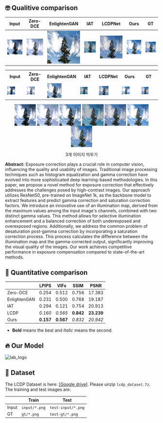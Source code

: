 ## 🤓 Qualitive comparison
Input|Zero-DCE|EnlightenGAN|IAT|LCDPNet|**Ours**|GT|
---|---|---|---|---|---|---|
![lab_logo](./outputs/107_input.png) | ![lab_logo](./outputs/107_zero.png) | ![lab_logo](./outputs/107_engan.png) | ![lab_logo](./outputs/107_iat.png) | ![lab_logo](./outputs/107_lcdp.png) | ![lab_logo](./outputs/107_ours.png) | ![lab_logo](./outputs/107_gt.png)

<table>
  <tr>
    <th style="width: 14%;">Input</th>
    <th style="width: 14%;">Zero-DCE</th>
    <th style="width: 14%;">EnlightenGAN</th>
    <th style="width: 14%;">IAT</th>
    <th style="width: 14%;">LCDPNet</th>
    <th style="width: 14%;"><b>Ours</b></th>
    <th style="width: 14%;">GT</th>
    
  </tr>
  <tr>
    <td><img src="./outputs/107_input.png" width="50%"></td>
    <td><img src="./outputs/107_zero.png" width="50%"></td>
    <td><img src="./outputs/107_engan.png" width="50%"></td>
    <td><img src="./outputs/107_iat.png" width="50%"></td>
    <td><img src="./outputs/107_lcdp.png" width="50%"></td>
    <td><img src="./outputs/107_ours.png" width="50%"></td>
    <td><img src="./outputs/107_gt.png" width="50%"></td>
  </tr>
</table>
<p align="center">
  <img src="./outputs/107_input.png" align="center" width="14%">  
  <img src="./outputs/107_zero.png" align="center" width="14%">  
  <img src="./outputs/107_engan.png" align="center" width="14%">  
  <img src="./outputs/107_iat.png" align="center" width="14%">
  <img src="./outputs/107_lcdp.png" align="center" width="14%">
  <img src="./outputs/107_ours.png" align="center" width="14%">
  <img src="./outputs/107_gt.png" align="center" width="14%">
  <figcaption align="center">3개 이미지 띄우기
  </figcaption>
</p>


**Abstract:** 
Exposure correction plays a crucial role in computer vision, influencing the quality and usability of images. Traditional image processing techniques such as histogram equalization and gamma correction have evolved into more sophisticated deep learning-based methodologies. In this paper, we propose a novel method for exposure correction that effectively addresses the challenges posed by high-contrast images. Our approach utilizes ResNet50, pre-trained on ImageNet 1k, as the backbone model to extract features and predict gamma correction and saturation correction factors. We introduce an innovative use of an illumination map, derived from the maximum values among the input image's channels, combined with two distinct gamma values. This method allows for selective illumination enhancement and a balanced correction of both underexposed and overexposed regions. Additionally, we address the common problem of desaturation post-gamma correction by incorporating a saturation correction process. This process calculates the difference between the illumination map and the gamma-corrected output, significantly improving the visual quality of the images. Our work achieves competitive performance in exposure compensation compared to state-of-the-art methods.

## 📐 Quantitative comparison

|               | LPIPS   | VIFs    | SSIM    | PSNR     |
| ------------- | ------- | ------- | ------- | -------- |
| Zero-DCE      | 0.254   | 0.512   | 0.756   | 17.383   |
| EnlightenGAN  | 0.231   | 0.500   | 0.768   | 19.187   |
| IAT           | 0.294   | 0.121   | 0.754   | 20.913   |
| LCDP          | *0.160*   | *0.565*   |**0.842**|**23.239**|
| Ours          |**0.157**|**0.567**| *0.832*   | *20.942*   |
* **Bold** means the best and *Italic* means the second.

## 🔥 Our Model

![lab_logo](./model_architecture.png)

## 📂 Dataset

The LCDP Dataset is here: [[Google drive]](https://drive.google.com/drive/folders/10Reaq-N0DiZiFpSrZ8j5g3g0EJes4JiS?usp=sharing). Please unzip `lcdp_dataset.7z`. The training and test images are:

|       | Train         | Test               |
| ----- | ------------- | ------------------ |
| Input | `input/*.png` | `test-input/*.png` |
| GT    | `gt/*.png`    | `test-gt/*.png`    |
